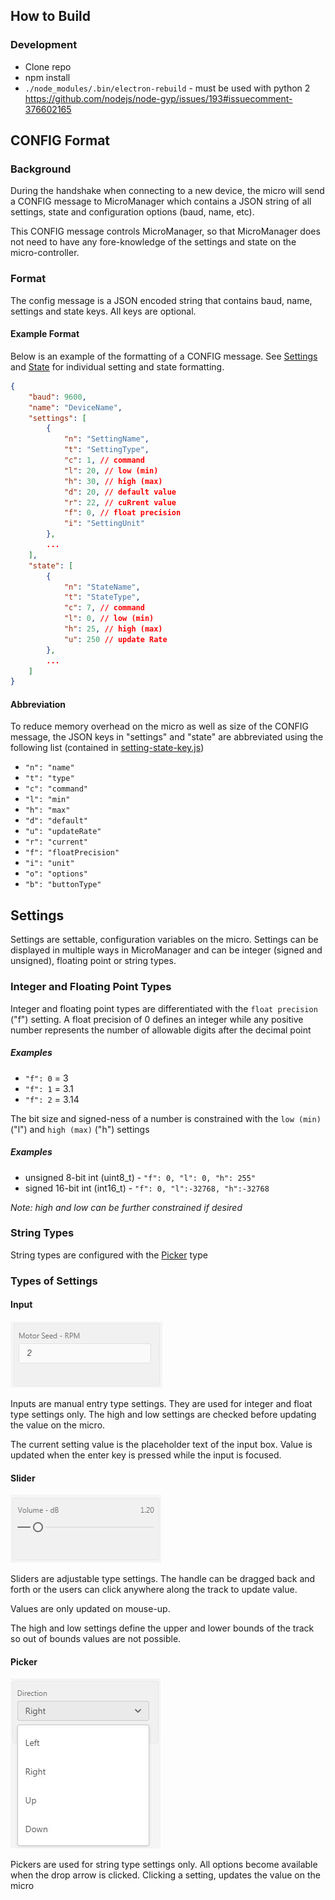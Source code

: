 ## How to Build
### Development
- Clone repo
- npm install
- `./node_modules/.bin/electron-rebuild` - must be used with python 2 https://github.com/nodejs/node-gyp/issues/193#issuecomment-376602165

## CONFIG Format
### Background
During the handshake when connecting to a new device, the micro will send a CONFIG message to MicroManager which contains a JSON string of all settings, state and configuration options (baud, name, etc).

This CONFIG message controls MicroManager, so that MicroManager does not need to have any fore-knowledge of the settings and state on the micro-controller.

### Format
The config message is a JSON encoded string that contains baud, name, settings and state keys. All keys are optional.

#### Example Format
Below is an example of the formatting of a CONFIG message.  See [Settings](#Settings) and [State](#State) for individual setting and state formatting.
```json
{
	"baud": 9600,
	"name": "DeviceName",
	"settings": [
		{
			"n": "SettingName",
			"t": "SettingType",
			"c": 1, // command
			"l": 20, // low (min)
			"h": 30, // high (max)
			"d": 20, // default value
			"r": 22, // cuRrent value
			"f": 0, // float precision
			"i": "SettingUnit"
		},
		...
	],
	"state": [
		{
			"n": "StateName",
			"t": "StateType",
			"c": 7, // command
			"l": 0, // low (min)
			"h": 25, // high (max)
			"u": 250 // update Rate
		},
		...
	]
}
```

#### Abbreviation
To reduce memory overhead on the micro as well as size of the CONFIG message, the JSON keys in "settings" and "state" are abbreviated using the following list (contained in [setting-state-key.js](setting-state-key.js))

- `"n": "name"`
- `"t": "type"`
- `"c": "command"`
- `"l": "min"`
- `"h": "max"`
- `"d": "default"`
- `"u": "updateRate"`
- `"r": "current"`
- `"f": "floatPrecision"`
- `"i": "unit"`
- `"o": "options"`
- `"b": "buttonType"`

## Settings
Settings are settable, configuration variables on the micro. Settings can be displayed in multiple ways in MicroManager and can be integer (signed and unsigned), floating point or string types.

### Integer and Floating Point Types
Integer and floating point types are differentiated with the `float precision` ("f") setting. A float precision of 0 defines an integer while any positive number represents the number of allowable digits after the decimal point
##### Examples
- `"f": 0` = 3
- `"f": 1` = 3.1
- `"f": 2` = 3.14

The bit size and signed-ness of a number is constrained with the `low (min)` ("l") and `high (max)` ("h") settings
##### Examples
- unsigned 8-bit int (uint8_t) - `"f": 0, "l": 0, "h": 255"`
- signed 16-bit int (int16_t) - `"f": 0, "l":-32768, "h":-32768`

_Note: high and low can be further constrained if desired_

### String Types
String types are configured with the [Picker](#picker) type

### Types of Settings
#### Input
![Setting Input](./readmeAssets/Setting-Input.jpg)

Inputs are manual entry type settings. They are used for integer and float type settings only. The high and low settings are checked before updating the value on the micro.

The current setting value is the placeholder text of the input box. Value is updated when the enter key is pressed while the input is focused.

#### Slider
![Setting Slider](./readmeAssets/Setting-Slider.jpg)

Sliders are adjustable type settings. The handle can be dragged back and forth or the users can click anywhere along the track to update value.

Values are only updated on mouse-up.

The high and low settings define the upper and lower bounds of the track so out of bounds values are not possible.

#### Picker
![Setting Picker](./readmeAssets/Setting-Picker.jpg)

Pickers are used for string type settings only. All options become available when the drop arrow is clicked. Clicking a setting, updates the value on the micro